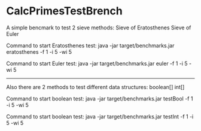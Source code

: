 # CalcPrimesTestBrench

A simple bencmark to test 2 sieve methods:
Sieve of Eratosthenes
Sieve of Euler

Command to start Eratosthenes test:
java -jar target/benchmarks.jar eratosthenes -f 1 -i 5 -wi 5

Command to start Euler test:
java -jar target/benchmarks.jar euler -f 1 -i 5 -wi 5

-------------------------------------------------------------

Also there are 2 methods to test different data structures:
boolean[]
int[]

Command to start boolean test:
java -jar target/benchmarks.jar testBool -f 1 -i 5 -wi 5

Command to start boolean test:
java -jar target/benchmarks.jar testInt -f 1 -i 5 -wi 5
